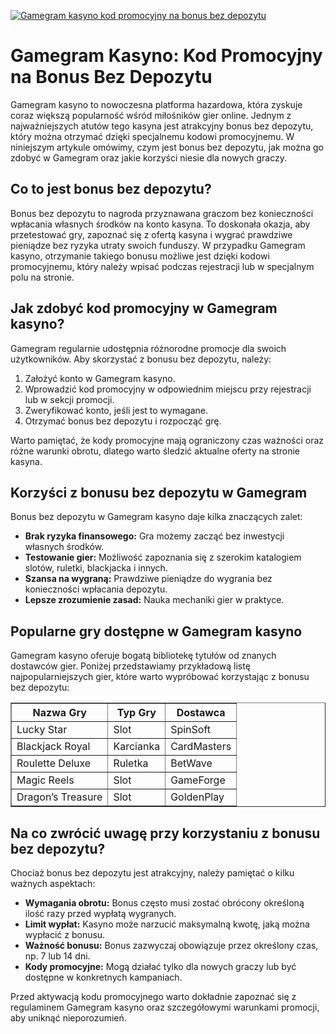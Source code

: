 [![Gamegram kasyno kod promocyjny na bonus bez depozytu](https://123-caf.pages.dev/gitsignup.png)](https://vrmoo.ru/Bt82HjjY)

<h1>Gamegram Kasyno: Kod Promocyjny na Bonus Bez Depozytu</h1> <p>Gamegram kasyno to nowoczesna platforma hazardowa, która zyskuje coraz większą popularność wśród miłośników gier online. Jednym z najważniejszych atutów tego kasyna jest atrakcyjny bonus bez depozytu, który można otrzymać dzięki specjalnemu kodowi promocyjnemu. W niniejszym artykule omówimy, czym jest bonus bez depozytu, jak można go zdobyć w Gamegram oraz jakie korzyści niesie dla nowych graczy.</p>  <h2>Co to jest bonus bez depozytu?</h2> <p>Bonus bez depozytu to nagroda przyznawana graczom bez konieczności wpłacania własnych środków na konto kasyna. To doskonała okazja, aby przetestować gry, zapoznać się z ofertą kasyna i wygrać prawdziwe pieniądze bez ryzyka utraty swoich funduszy. W przypadku Gamegram kasyno, otrzymanie takiego bonusu możliwe jest dzięki kodowi promocyjnemu, który należy wpisać podczas rejestracji lub w specjalnym polu na stronie.</p>  <h2>Jak zdobyć kod promocyjny w Gamegram kasyno?</h2> <p>Gamegram regularnie udostępnia różnorodne promocje dla swoich użytkowników. Aby skorzystać z bonusu bez depozytu, należy:</p> <ol>   <li>Założyć konto w Gamegram kasyno.</li>   <li>Wprowadzić kod promocyjny w odpowiednim miejscu przy rejestracji lub w sekcji promocji.</li>   <li>Zweryfikować konto, jeśli jest to wymagane.</li>   <li>Otrzymać bonus bez depozytu i rozpocząć grę.</li> </ol>  <p>Warto pamiętać, że kody promocyjne mają ograniczony czas ważności oraz różne warunki obrotu, dlatego warto śledzić aktualne oferty na stronie kasyna.</p>  <h2>Korzyści z bonusu bez depozytu w Gamegram</h2> <p>Bonus bez depozytu w Gamegram kasyno daje kilka znaczących zalet:</p> <ul>   <li><strong>Brak ryzyka finansowego:</strong> Gra możemy zacząć bez inwestycji własnych środków.</li>   <li><strong>Testowanie gier:</strong> Możliwość zapoznania się z szerokim katalogiem slotów, ruletki, blackjacka i innych.</li>   <li><strong>Szansa na wygraną:</strong> Prawdziwe pieniądze do wygrania bez konieczności wpłacania depozytu.</li>   <li><strong>Lepsze zrozumienie zasad:</strong> Nauka mechaniki gier w praktyce.</li> </ul>  <h2>Popularne gry dostępne w Gamegram kasyno</h2> <p>Gamegram kasyno oferuje bogatą bibliotekę tytułów od znanych dostawców gier. Poniżej przedstawiamy przykładową listę najpopularniejszych gier, które warto wypróbować korzystając z bonusu bez depozytu:</p> <table border="1" cellpadding="8" cellspacing="0">   <thead>     <tr>       <th>Nazwa Gry</th>       <th>Typ Gry</th>       <th>Dostawca</th>     </tr>   </thead>   <tbody>     <tr>       <td>Lucky Star</td>       <td>Slot</td>       <td>SpinSoft</td>     </tr>     <tr>       <td>Blackjack Royal</td>       <td>Karcianka</td>       <td>CardMasters</td>     </tr>     <tr>       <td>Roulette Deluxe</td>       <td>Ruletka</td>       <td>BetWave</td>     </tr>     <tr>       <td>Magic Reels</td>       <td>Slot</td>       <td>GameForge</td>     </tr>     <tr>       <td>Dragon’s Treasure</td>       <td>Slot</td>       <td>GoldenPlay</td>     </tr>   </tbody> </table>  <h2>Na co zwrócić uwagę przy korzystaniu z bonusu bez depozytu?</h2> <p>Chociaż bonus bez depozytu jest atrakcyjny, należy pamiętać o kilku ważnych aspektach:</p> <ul>   <li><strong>Wymagania obrotu:</strong> Bonus często musi zostać obrócony określoną ilość razy przed wypłatą wygranych.</li>   <li><strong>Limit wypłat:</strong> Kasyno może narzucić maksymalną kwotę, jaką można wypłacić z bonusu.</li>   <li><strong>Ważność bonusu:</strong> Bonus zazwyczaj obowiązuje przez określony czas, np. 7 lub 14 dni.</li>   <li><strong>Kody promocyjne:</strong> Mogą działać tylko dla nowych graczy lub być dostępne w konkretnych kampaniach.</li> </ul>  <p>Przed aktywacją kodu promocyjnego warto dokładnie zapoznać się z regulaminem Gamegram kasyno oraz szczegółowymi warunkami promocji, aby uniknąć nieporozumień.</p>